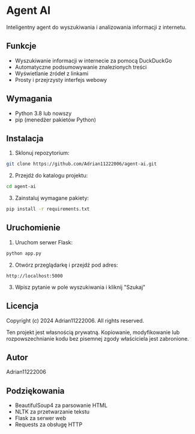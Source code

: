 # Agent AI

Inteligentny agent do wyszukiwania i analizowania informacji z internetu.

## Funkcje

- Wyszukiwanie informacji w internecie za pomocą DuckDuckGo
- Automatyczne podsumowywanie znalezionych treści
- Wyświetlanie źródeł z linkami
- Prosty i przejrzysty interfejs webowy

## Wymagania

* Python 3.8 lub nowszy
* pip (menedżer pakietów Python)

## Instalacja

1. Sklonuj repozytorium:
```bash
git clone https://github.com/Adrian11222006/agent-ai.git
```

2. Przejdź do katalogu projektu:
```bash
cd agent-ai
```

3. Zainstaluj wymagane pakiety:
```bash
pip install -r requirements.txt
```

## Uruchomienie

1. Uruchom serwer Flask:
```bash
python app.py
```

2. Otwórz przeglądarkę i przejdź pod adres:
```
http://localhost:5000
```

3. Wpisz pytanie w pole wyszukiwania i kliknij "Szukaj"

## Licencja

Copyright (c) 2024 Adrian11222006. All rights reserved.

Ten projekt jest własnością prywatną. Kopiowanie, modyfikowanie lub rozpowszechnianie kodu bez pisemnej zgody właściciela jest zabronione.

## Autor

Adrian11222006

## Podziękowania

- BeautifulSoup4 za parsowanie HTML
- NLTK za przetwarzanie tekstu
- Flask za serwer web
- Requests za obsługę HTTP
